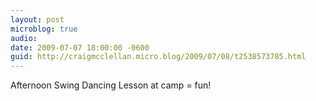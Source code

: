 ```yaml
---
layout: post
microblog: true
audio: 
date: 2009-07-07 18:00:00 -0600
guid: http://craigmcclellan.micro.blog/2009/07/08/t2538573785.html
---
```

Afternoon Swing Dancing Lesson at camp = fun!
